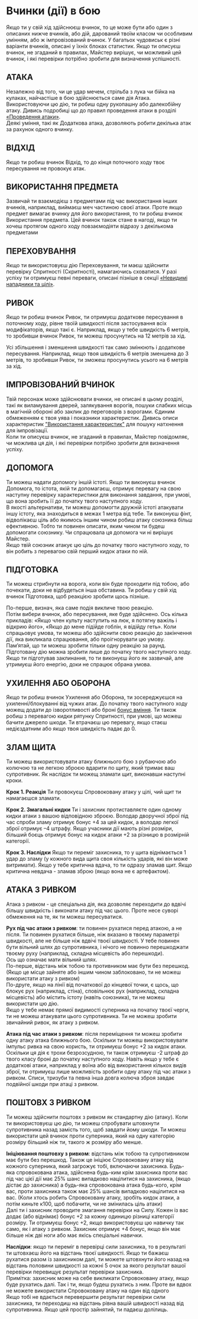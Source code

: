 # Вчинки (дії) в бою

Якщо ти у свій хід здійснюєш вчинок, то це може бути або один з описаних нижче вчинків, або дій, дарований твоїм класом чи особливим умінням, або ж імпровізований вчинок. У багатьох чудовиськ є різні варіанти вчинків, описані у їхніх блоках статистик. Якщо ти описуєш вчинок, не згаданий в правилах, Майстер вирішує, чи можливий цей вчинок, і які перевірки потрібно зробити для визначення успішності.

## АТАКА

Незалежно від того, чи це удар мечем, стрільба з лука чи бійка на кулаках, найчастіше в бою здійснюється саме дія Атака. Використовуючи цю дію, ти робиш одну рукопашну або далекобійну атаку. Дивись подробиці що до правил проведення атаки в розділі [«Проведення атаки»](/docs/fight/attack.md).<br/>
Деякі уміння, такі як Додаткова атака, дозволяють робити декілька атак за рахунок одного вчинку.

## ВІДХІД

Якщо ти робиш вчинок Відхід, то до кінця поточного ходу твоє пересування не провокує атак.

## ВИКОРИСТАННЯ ПРЕДМЕТА

Зазвичай ти взаємодієш з предметами під час використання інших вчинків, наприклад, виймаєш меч частиною своєї атаки. Проте якщо предмет вимагає вчинку для його використання, то ти робиш вчинок Використання предмета. Цей вчинок також стане в нагоді, якщо ти хочеш протягом одного ходу повзаємодіяти відразу з декількома предметами

## ПЕРЕХОВУВАННЯ

Якщо ти використовуєш дію Переховування, ти маєш здійснити перевірку Спритності (Скритності), намагаючись сховатися. У разі успіху ти отримуєш певні переваги, описані пізніше в секції [«Невидимі нападники та цілі»](/docs/fight/attack.md).

## РИВОК

Якщо ти робиш вчинок Ривок, ти отримуєш додаткове пересування в поточному ходу, рівне твоїй швидкості після застосування всіх модифікаторів, якщо такі є. Наприклад, якщо у тебе швидкість 6 метрів, то зробивши вчинок Ривок, ти можеш просунутись на 12 метрів за хід.

Усі збільшення і зменшення швидкості так само змінюють і додаткове пересування. Наприклад, якщо твоя швидкість 6 метрів зменшена до 3 метрів, то зробивши Ривок, ти зможеш просунутись усього на 6 метрів за хід.

## ІМПРОВІЗОВАНИЙ ВЧИНОК

Твій персонаж може здійснювати вчинки, не описані в цьому розділі, такі як виламування дверей, залякування ворогів, пошуки слабких місць в магічній обороні або заклик до переговорів з ворогами. Єдиним обмеженням є твоя уява і показники характеристик. Дивись описи характеристик ["Використання характеристик"](/docs/characters/index.md) для пошуку натхнення для імпровізації.<br/>
Коли ти описуєш вчинок, не згаданий в правилах, Майстер повідомляє, чи можлива ця дія, і які перевірки потрібно зробити для визначення успіху.

## ДОПОМОГА

Ти можеш надати допомогу іншій істоті. Якщо ти виконуєш вчинок Допомога, то істота, якій ти допомагаєш, отримує перевагу на свою наступну перевірку характеристики для виконання завдання, при умові, що вона зробить її до початку твого наступного ходу.<br/>
В якості альтернативи, ти можеш допомогти дружній істоті атакувати іншу істоту, яка знаходиться в межах 1 метра від тебе. Ти виконуєш фінт, відволікаєш ціль або якимось іншим чином робиш атаку союзника більш ефективною. Тобто ти повинен описати, яким чином ти будеш допомогати союзнику. Чи спрацювала ця допомога чи ні вирішує Майстер.<br/>
Якщо твій союзник атакує цю ціль до початку твого наступного ходу, то він робить з перевагою свій перший кидок атаки по ній.

## ПІДГОТОВКА

Ти можеш стрибнути на ворога, коли він буде проходити під тобою, або почекати, доки не відбудеться інша обставина. Ти робиш у свій хід вчинок Підготовка, щоб реакцією
зробити щось пізніше.

По-перше, визнач, яка саме подія викличе твою реакцію.<br/>
Потім вибери вчинок, або пересування, яке буде здійснено. Ось кілька прикладів: «Якщо член культу наступить на люк, я потягну важіль і відкрию його», «Якщо до мене підійде гоблін, я відійду геть». Коли спрацьовує умова, ти можеш або здійснити свою реакцію до закінчення дії, яка викликала спрацювання, або проігнорувати цю умову.<br/>
Пам’ятай, що ти можеш зробити тільки одну реакцію за раунд. Підготовану дію можна зробити лише до початку твого наступного ходу. Якщо ти підготував заклинання, то ти виконуєш його як зазвичай, але утримуєш його енергію, доки не спрацює обрана умова.

## УХИЛЕННЯ АБО ОБОРОНА

Якщо ти робиш вчинок Ухилення або Оборона, ти зосереджуєшся на ухиленні/блокуванні від чужих атак. До початку твого наступного ходу можещ додати до ізворотливості або броні [бонус вміння](/docs/characters/bonus.md). Ти також робиш з перевагою кидки рятунку Спритності, при умові, що можеш бачити джерело шкоди. Ти втрачаєш цю перевагу, якщо стаєш недієздатним або якщо твоя швидкість падає до 0.

## ЗЛАМ ЩИТА

Ти можеш використовувати атаку ближнього бою з рубаючою або колючою та не легкою зброєю вдарити по щиту, який тримає ваш супротивник. Як наслідок ти можещ зламати щит, виконавши наступні кроки.

**Крок 1. Реакція** Ти провокуєш Спровоковану атаку у цілі, чий щит ти намагаєшся зламати.

**Крок 2. Змагальні кидки** Ти і захисник протиставляєте один одному кидки атаки з вашою відповідною зброєю. Володар дворучної зброї під час спроби зламу отримує бонус +4 за цей кидок, а володар легкої зброї отримує –4 штрафу. Якщо учасники дії мають різні розміри, більший боєць отримує бонус на кидок атаки +2 за різницю в розмірній категорії.

**Крок 3. Наслідки** Якщо ти переміг захисника, то у щита віднімається 1 удар до зламу (у кожного вида щита своя кількість ударів, які він може витримати). Якщо у тебе критична вдача, то ти одразу зламав щит. Якщо критична невдача - зламав зброю (якщо вона не є артефактом).

## АТАКА З РИВКОМ

Атака з ривком - це спеціальна дія, яка дозволяє переходити до вдвічі більшу швидкість і виконати атаку під час цього. Проте несе суворі обмеження на те, як ти можеш пересуватися.

**Рух під час атаки з ривком**: ти повинен рухатися перед атакою, а не після. Ти повинен рухатися більше, ніж вказано в твоєму параметрі швидкості, але не більше ніж вдвічі твоєї швидкості. У тебе повинен бути вільний шлях до супротивника, і нічого не повинно перешкоджати твоєму руху (наприклад, складна місцевість або перешкоди).<br/>
Ось що означає мати вільний шлях.<br/>
По-перше, відстань між тобою та противником має бути без перешкод. (Якщо це місце зайняте або іншим чином заблоковано, ти не можеш використати атаку з ривком)<br/>
По-друге, якщо на лінії від початкової до кінцевої точки, є щось, що блокує рух (наприклад, стіна), сповільнює рух (наприклад, складна місцевість) або містить істоту (навіть союзника), ти не можеш використати цю дію.<br/>
Якщо у тебе немає прямої видимості суперника на початку твоєї черги, ти не можеш атакувати цього супротивника. Ти не можеш зробити звичайний ривок, як атаку з ривком.

**Атака під час атаки з ривком**: після переміщення ти можеш зробити одну атаку атака ближнього бою. Оскільки ти можеш використовувати імпульс ривка на свою користь, ти отримуєш бонус +2 за кидок атаки. Оскільки ця дія є трохи безрозсудною, ти також отримуєш -2 штраф до твого класу броні до початку наступного ходу.
Навіть якщо у тебе є додаткові атаки, наприклад у воїна або від використання кількох видів зброї, ти отримуєш лише можливість зробити одну атаку під час атаки з ривком.
Списи, тризуби та певна інша довга колюча зброя завдає подвійної шкоди при атаці з ривком.

## ПОШТОВХ З РИВКОМ

Ти можеш здійснити поштовх з ривком як стандартну дію (атаку). Коли ти використовуєш цю дію, ти можеш спробувати штовхнути супротивника назад замість того, щоб завдати йому шкоди. Ти можеш використати цей вчинок проти суперника, який на одну категорію розміру більший ніж ти, такого ж розміру або менше.

**Ініціювання поштовху з ривком**: відстань між тобою та супротивником має бути без перешкод. Також це ініціює Спровоковану атаку від кожного суперника, який загрожує тобі, включаючи захисника.
Будь-яка спровокована атака, здійснена будь-ким крім захисника проти вас під час цієї дії має 25% шанс випадково націлитися на захисника, (якщо дістає до захисника) а будь-яка спровокована атака будь-кого, крім вас, проти захисника також має 25% шансів випадково націлитися на вас. (Коли хтось робить Спровоковану атаку, зробіть кидок атаки, а потім киньте к100, щоб побачити, чи не змінилась ціль атаки)<br/>
Далі ти і захисник проводите змагання перевірки на Cилу. Кожен із вас додає (або віднімає) бонус +2 за кожну одиницю різниці категорії розміру. Ти отримуєш бонус +2, якщо використовуєш цю навичку так само, як і атаку з ривком. Захисник отримує +4 бонус, якщо він має більше ніж дві ноги або має якісь спеціальні навички.

**Наслідки**: якщо ти переміг в перевірці сили захисника, то в результаті ти штовхаєш його на відстань твоєї швидкості. Якщо ти бажаєш рухатися разом із захисником далі, ти можете штовхнути його назад на відстань половини швидкості за кожні 5 очок за якого результат вашої перевірки перевищує результат перевірки захисника.<br/>
Примітка: захисник може на себе викликати Спровоковану атаку, якщо буде рухатись далі. Так і ти, якщо будеш рухатись з ним. Проте ви вдвох не можете використати Спровоковану атаку на один від одного<br/>
Якщо тобі не вдається перевершити результат перевірки сили захисника, ти переходиш на відстань рівна вашій швидкості назад від супротивника. Якщо цей простір зайнятий, ти падаєш долілиць.

